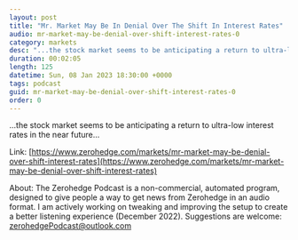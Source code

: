 ```yaml
---
layout: post
title: "Mr. Market May Be In Denial Over The Shift In Interest Rates"
audio: mr-market-may-be-denial-over-shift-interest-rates-0
category: markets
desc: "...the stock market seems to be anticipating a return to ultra-low interest rates in the near future..."
duration: 00:02:05
length: 125
datetime: Sun, 08 Jan 2023 18:30:00 +0000
tags: podcast
guid: mr-market-may-be-denial-over-shift-interest-rates-0
order: 0
---
```

...the stock market seems to be anticipating a return to ultra-low interest rates in the near future...

Link: [https://www.zerohedge.com/markets/mr-market-may-be-denial-over-shift-interest-rates](https://www.zerohedge.com/markets/mr-market-may-be-denial-over-shift-interest-rates)

About: The Zerohedge Podcast is a non-commercial, automated program, designed to give people a way to get news from Zerohedge in an audio format.  I am actively working on tweaking and improving the setup to create a better listening experience (December 2022).  Suggestions are welcome: [zerohedgePodcast@outlook.com](mailto:zerohedgePodcast@outlook.com)